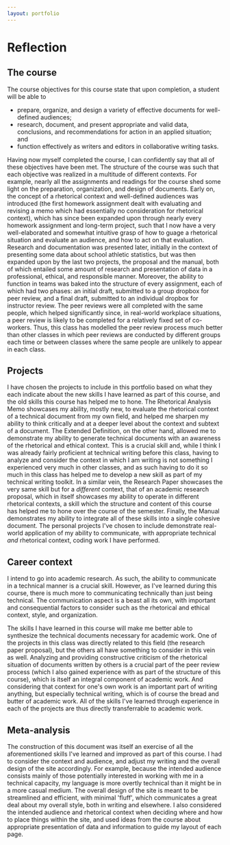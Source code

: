 ```yaml
---
layout: portfolio
---
```


# Reflection

## The course

The course objectives for this course state that upon completion, a student
will be able to

- prepare, organize, and design a variety of effective documents for well-
  defined audiences;
- research, document, and present appropriate and valid data, conclusions, and
  recommendations for action in an applied situation; and
- function effectively as writers and editors in collaborative writing tasks.

Having now myself completed the course, I can confidently say that all of these
objectives have been met. The structure of the course was such that each
objective was realized in a multitude of different contexts. For example,
nearly all the assignments and readings for the course shed some light on the
preparation, organization, and design of documents. Early on, the concept of a
rhetorical context and well-defined audiences was introduced (the first
homework assignment dealt with evaluating and revising a memo which had
essentially no consideration for rhetorical context), which has since been
expanded upon through nearly every homework assignment and long-term project,
such that I now have a very well-elaborated and somewhat intuitive grasp of how
to guage a rhetorical situation and evaluate an audience, and how to act on
that evaluation. Research and documentation was presented later, initially in
the context of presenting some data about school athletic statistics, but was
then expanded upon by the last two projects, the proposal and the manual, both
of which entailed some amount of research and presentation of data in a
professional, ethical, and responsible manner. Moreover, the ability to
function in teams was baked into the structure of every assignment, each of
which had two phases: an initial draft, submitted to a group dropbox for peer
review, and a final draft, submitted to an individual dropbox for instructor
review. The peer reviews were all completed with the same people, which helped
significantly since, in real-world workplace situations, a peer review is
likely to be completed for a relatively fixed set of co-workers. Thus, this
class has modelled the peer review process much better than other classes in
which peer reviews are conducted by different groups each time or between
classes where the same people are unlikely to appear in each class.

## Projects

I have chosen the projects to include in this portfolio based on what they each
indicate about the new skills I have learned as part of this course, and the
old skills this course has helped me to hone. The Rhetorical Analysis Memo
showcases my ability, mostly new, to evaluate the rhetorical context of a
technical document from my own field, and helped me sharpen my ability to think
critically and at a deeper level about the context and subtext of a document.
The Extended Definition, on the other hand, allowed me to demonstrate my
ability to generate technical documents with an awareness of the rhetorical and
ethical context. This is a crucial skill and, while I think I was already
fairly proficient at technical writing before this class, having to analyze and
consider the context in which I am writing is not something I experienced very
much in other classes, and as such having to do it so much in this class has
helped me to develop a new skill as part of my technical writing toolkit. In a
similar vein, the Research Paper showcases the very same skill but for a
*different* context, that of an academic research proposal, which in itself
showcases my ability to operate in different rhetorical contexts, a skill which
the structure and content of this course has helped me to hone over the course
of the semester. Finally, the Manual demonstrates my ability to integrate all
of these skills into a single cohesive document. The personal projects I've
chosen to include demonstrate real-world application of my ability to
communicate, with appropriate technical *and* rhetorical context, coding work I
have performed.

## Career context

I intend to go into academic research. As such, the ability to communicate in a
technical manner is a crucial skill. However, as I've learned during this
course, there is much more to communicating technically than just being
technical. The communication aspect is a beast all its own, with important and
consequential factors to consider such as the rhetorical and ethical context,
style, and organization.

The skills I have learned in this course will make me better able to synthesize
the technical documents necessary for academic work. One of the projects in
this class was directly related to this field (the research paper proposal),
but the others all have something to consider in this vein as well.  Analyzing
and providing constructive criticism of the rhetorical situation of documents
written by others is a crucial part of the peer review process (which I also
gained experience with as part of the structure of this course), which is
itself an integral component of academic work. And considering that context for
one's own work is an important part of writing anything, but especially
technical writing, which is of course the bread and butter of academic work.
All of the skills I've learned through experience in each of the projects are
thus directly transferrable to academic work.

## Meta-analysis

The construction of this document was itself an exercise of all the
aforementioned skills I've learned and improved as part of this course. I had
to consider the context and audience, and adjust my writing and the overall
design of the site accordingly. For example, because the intended audience
consists mainly of those potentially interested in working with me in a
technical capacity, my language is more overtly technical than it might be in a
more casual medium. The overall design of the site is meant to be streamlined
and efficient, with minimal 'fluff', which communicates a great deal about my
overall style, both in writing and elsewhere. I also considered the intended
audience and rhetorical context when deciding where and how to place things
within the site, and used ideas from the course about appropriate presentation
of data and information to guide my layout of each page.

